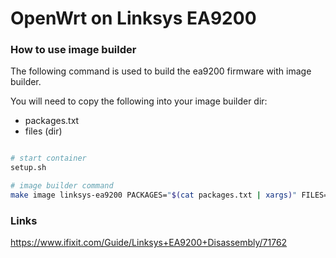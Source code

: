 # OpenWrt on Linksys EA9200

### How to use image builder

The following command is used to build the ea9200 firmware with image builder.

You will need to copy the following into your image builder dir:
- packages.txt
- files (dir)

```bash

# start container
setup.sh

# image builder command
make image linksys-ea9200 PACKAGES="$(cat packages.txt | xargs)" FILES=files
```

### Links
https://www.ifixit.com/Guide/Linksys+EA9200+Disassembly/71762


